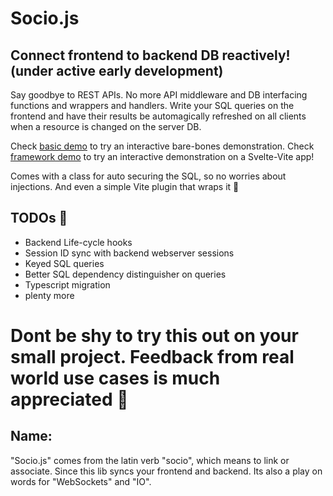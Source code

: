 # Socio.js

## Connect frontend to backend DB reactively! (under active early development)

Say goodbye to REST APIs. No more API middleware and DB interfacing functions and wrappers and handlers. Write your SQL queries on the frontend and have their results be automagically refreshed on all clients when a resource is changed on the server DB.

Check [basic demo](./demos/basic/README.md) to try an interactive bare-bones demonstration.
Check [framework demo](./demos/framework/README.md) to try an interactive demonstration on a Svelte-Vite app!

Comes with a class for auto securing the SQL, so no worries about injections. And even a simple Vite plugin that wraps it 🥳

## TODOs 📝
* Backend Life-cycle hooks
* Session ID sync with backend webserver sessions
* Keyed SQL queries
* Better SQL dependency distinguisher on queries
* Typescript migration
* plenty more

# Dont be shy to try this out on your small project. Feedback from real world use cases is much appreciated 🥰

## Name:
"Socio.js" comes from the latin verb "socio", which means to link or associate. Since this lib syncs your frontend and backend. Its also a play on words for "WebSockets" and "IO".

